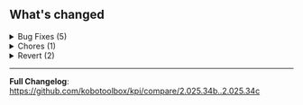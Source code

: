 <!-- version number should be already in the releases title, no need to repeat here. -->
## What's changed


<details><summary>Bug Fixes (5)</summary>

- **billing**: remove days filter on usage counter updates ([#6224](https://github.com/kobotoolbox/kpi/pull/6224))
    > <!-- 📣 Summary -->
    > Ensures counters are updated even if their `days` field is set to 0.

- **orgs**: allow admin to use bulk delete UI ([#6252](https://github.com/kobotoolbox/kpi/pull/6252))
    > <!-- 📣 Summary -->
    > Admins of multi member organizations can now use the bulk delete UI.
    > 
    > 1. have 3 accounts
    > 2. create an MMO with 1 account
    > 3. make one account an admin
    > 4. make the last account a non-admin of the MMO
    > 5. ℹ️ on the non-admin account, make a few projects
    > 6. on the admin account, multi-select the org projects
    > 7. 🔴 [on main] notice that the delete button is greyed out
    > 8. 🟢 [on PR] notice that the delete button is not greyed out
    > 9. do that another thing
    > 10. 🟢 notice that this changed like that

- **sso**: do not allow sso users to change email from account settings ([da63dec](https://github.com/kobotoolbox/kpi/commit/da63dec25380d10900c1bf3ec249eb970291382c))
- **sso**: do not allow sso users to change email from account settings ([#6238](https://github.com/kobotoolbox/kpi/pull/6238))
    > <!-- 📣 Summary -->
    > Do not allow users who use SSO login to change their emails via the
    > Account Settings.

- **sso**: update primary email when enabling SSO ([#6250](https://github.com/kobotoolbox/kpi/pull/6250))
    > <!-- 📣 Summary -->
    > Update a user's email if they enable SSO and do not allow them to change
    > it as long as SSO is enabled.
    > 
    > <!-- 📖 Description -->
    > When a user connects their account to an SSO provider with an email
    > address, we should update their email address to match the email used by
    > the SSO. Once this is set, the user should not be allowed to change it.

</details>

<details><summary>Chores (1)</summary>

- **security**: update Django to 4.2.24 ([#6266](https://github.com/kobotoolbox/kpi/pull/6266))
</details>

<details><summary>Revert (2)</summary>

- revert "fix(sso): do not allow sso users to change email from account settings" ([f764c29](https://github.com/kobotoolbox/kpi/commit/f764c2965cb90ad046ac299319f27888fcf9413f))
- revert "fix(sso): do not allow sso users to change email from account settings " ([#6248](https://github.com/kobotoolbox/kpi/pull/6248))
</details>

****

**Full Changelog**: https://github.com/kobotoolbox/kpi/compare/2.025.34b..2.025.34c
<!-- generated by git-cliff -->
